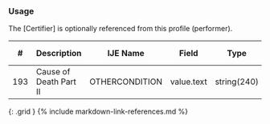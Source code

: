 ### Usage
The [Certifier] is optionally referenced from this profile (performer).

| **#** |  **Description**   |  **IJE Name**   |  **Field**  |  **Type**  | **Value Set**  |
| ---------| ------------- | ------------ | -------------- | -------- | -------- |
| 193 | Cause of Death Part II | OTHERCONDITION| value.text | string(240) |  | 
{: .grid }
{% include markdown-link-references.md %}
